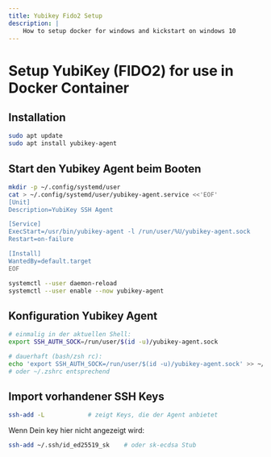 ```yaml
---
title: Yubikey Fido2 Setup
description: |
    How to setup docker for windows and kickstart on windows 10
---
```


# Setup YubiKey (FIDO2) for use in Docker Container

## Installation

```bash
sudo apt update
sudo apt install yubikey-agent
```

## Start den Yubikey Agent beim Booten

```bash
mkdir -p ~/.config/systemd/user
cat > ~/.config/systemd/user/yubikey-agent.service <<'EOF'
[Unit]
Description=YubiKey SSH Agent

[Service]
ExecStart=/usr/bin/yubikey-agent -l /run/user/%U/yubikey-agent.sock
Restart=on-failure

[Install]
WantedBy=default.target
EOF

systemctl --user daemon-reload
systemctl --user enable --now yubikey-agent
```


## Konfiguration Yubikey Agent

```bash
# einmalig in der aktuellen Shell:
export SSH_AUTH_SOCK=/run/user/$(id -u)/yubikey-agent.sock

# dauerhaft (bash/zsh rc):
echo 'export SSH_AUTH_SOCK=/run/user/$(id -u)/yubikey-agent.sock' >> ~/.bashrc
# oder ~/.zshrc entsprechend
```


## Import vorhandener SSH Keys

```bash
ssh-add -L            # zeigt Keys, die der Agent anbietet
```

Wenn Dein key hier nicht angezeigt wird:


```bash
ssh-add ~/.ssh/id_ed25519_sk    # oder sk-ecdsa Stub
```


